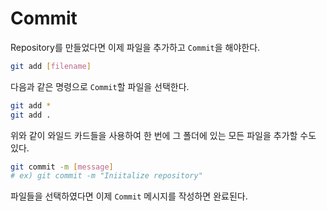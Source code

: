 # Commit
Repository를 만들었다면 이제 파일을 추가하고 `Commit`을 해야한다.  
``` bash
git add [filename]
```
다음과 같은 명령으로 `Commit`할 파일을 선택한다.  
  
``` bash
git add *
git add .
```
위와 같이 와일드 카드들을 사용하여 한 번에 그 폴더에 있는 모든 파일을 추가할 수도 있다.  
  
``` bash
git commit -m [message]
# ex) git commit -m "Iniitalize repository"
```
파일들을 선택하였다면 이제 `Commit` 메시지를 작성하면 완료된다.  